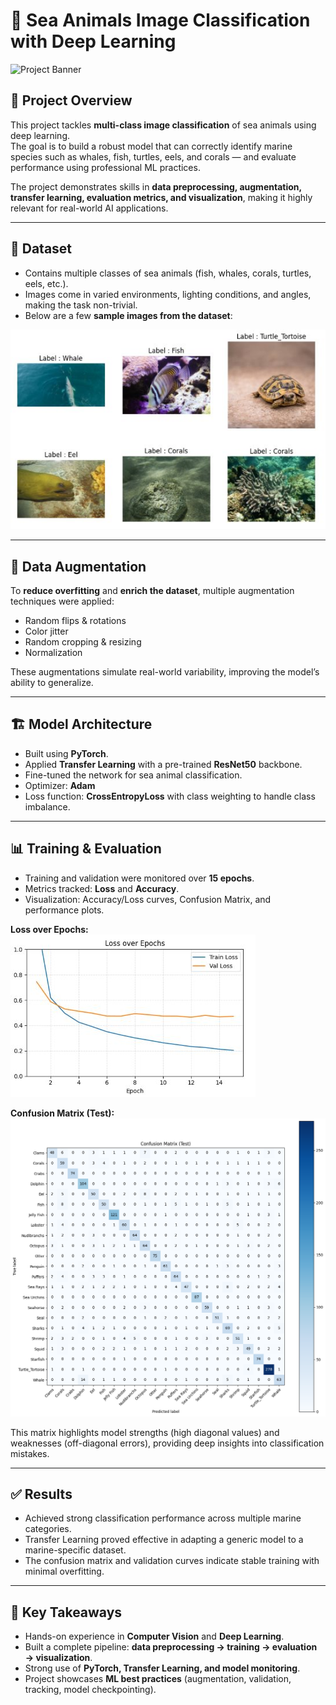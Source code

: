 # 🐠 Sea Animals Image Classification with Deep Learning  

![Project Banner](images/examples.jpg)  

## 📌 Project Overview  
This project tackles **multi-class image classification** of sea animals using deep learning.  
The goal is to build a robust model that can correctly identify marine species such as whales, fish, turtles, eels, and corals — and evaluate performance using professional ML practices.  

The project demonstrates skills in **data preprocessing, augmentation, transfer learning, evaluation metrics, and visualization**, making it highly relevant for real-world AI applications.  

---

## 📂 Dataset  
- Contains multiple classes of sea animals (fish, whales, corals, turtles, eels, etc.).  
- Images come in varied environments, lighting conditions, and angles, making the task non-trivial.  
- Below are a few **sample images from the dataset**:  

![Sample Images](readme_images/examples.jpg)  

---

## 🧪 Data Augmentation  
To **reduce overfitting** and **enrich the dataset**, multiple augmentation techniques were applied:  
- Random flips & rotations  
- Color jitter  
- Random cropping & resizing  
- Normalization  

These augmentations simulate real-world variability, improving the model’s ability to generalize.  

---

## 🏗️ Model Architecture  
- Built using **PyTorch**.  
- Applied **Transfer Learning** with a pre-trained **ResNet50** backbone.  
- Fine-tuned the network for sea animal classification.  
- Optimizer: **Adam**  
- Loss function: **CrossEntropyLoss** with class weighting to handle class imbalance.  

---

## 📊 Training & Evaluation  
- Training and validation were monitored over **15 epochs**.  
- Metrics tracked: **Loss** and **Accuracy**.  
- Visualization: Accuracy/Loss curves, Confusion Matrix, and performance plots.  

**Loss over Epochs:**  
![Loss Curve](readme_images/loss_curve.jpg)  

**Confusion Matrix (Test):**  
![Confusion Matrix](readme_images/confusion_mat.png)

This matrix highlights model strengths (high diagonal values) and weaknesses (off-diagonal errors), providing deep insights into classification mistakes.  

---

## ✅ Results  
- Achieved strong classification performance across multiple marine categories.  
- Transfer Learning proved effective in adapting a generic model to a marine-specific dataset.  
- The confusion matrix and validation curves indicate stable training with minimal overfitting.  

---

## 🚀 Key Takeaways  
- Hands-on experience in **Computer Vision** and **Deep Learning**.  
- Built a complete pipeline: **data preprocessing → training → evaluation → visualization**.  
- Strong use of **PyTorch, Transfer Learning, and model monitoring**.  
- Project showcases **ML best practices** (augmentation, validation, tracking, model checkpointing).  



